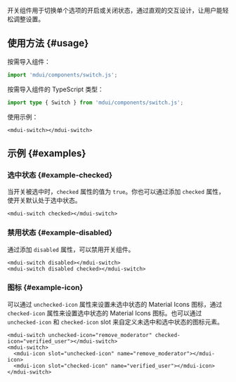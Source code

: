 开关组件用于切换单个选项的开启或关闭状态，通过直观的交互设计，让用户能轻松调整设置。

## 使用方法 {#usage}

按需导入组件：

```js
import 'mdui/components/switch.js';
```

按需导入组件的 TypeScript 类型：

```ts
import type { Switch } from 'mdui/components/switch.js';
```

使用示例：

```html,example
<mdui-switch></mdui-switch>
```

## 示例 {#examples}

### 选中状态 {#example-checked}

当开关被选中时，`checked` 属性的值为 `true`。你也可以通过添加 `checked` 属性，使开关默认处于选中状态。

```html,example,expandable
<mdui-switch checked></mdui-switch>
```

### 禁用状态 {#example-disabled}

通过添加 `disabled` 属性，可以禁用开关组件。

```html,example,expandable
<mdui-switch disabled></mdui-switch>
<mdui-switch disabled checked></mdui-switch>
```

### 图标 {#example-icon}

可以通过 `unchecked-icon` 属性来设置未选中状态的 Material Icons 图标，通过 `checked-icon` 属性来设置选中状态的 Material Icons 图标。也可以通过 `unchecked-icon` 和 `checked-icon` slot 来自定义未选中和选中状态的图标元素。

```html,example,expandable
<mdui-switch unchecked-icon="remove_moderator" checked-icon="verified_user"></mdui-switch>
<mdui-switch>
  <mdui-icon slot="unchecked-icon" name="remove_moderator"></mdui-icon>
  <mdui-icon slot="checked-icon" name="verified_user"></mdui-icon>
</mdui-switch>
```

